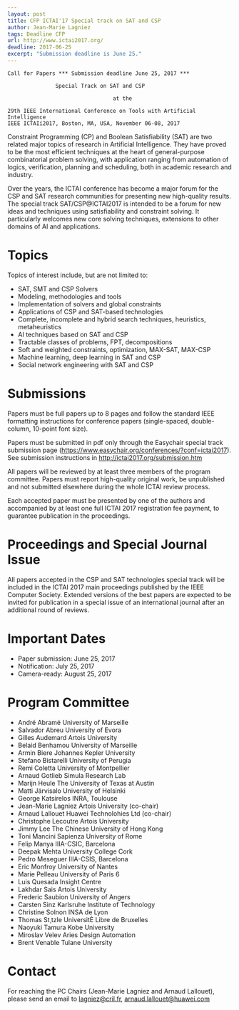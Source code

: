```yaml
---
layout: post
title: CFP ICTAI'17 Special track on SAT and CSP
author: Jean-Marie Lagniez
tags: Deadline CFP
url: http://www.ictai2017.org/
deadline: 2017-06-25
excerpt: "Submission deadline is June 25."
---
```

    Call for Papers *** Submission deadline June 25, 2017 *** 

                   Special Track on SAT and CSP 

                                     at the 

    29th IEEE International Conference on Tools with Artificial Intelligence
    IEEE ICTAIí2017, Boston, MA, USA, November 06-08, 2017


Constraint Programming (CP) and Boolean Satisfiability (SAT) are two related
major topics of research in Artificial Intelligence.  They have proved to be
the most efficient techniques at the heart of general-purpose combinatorial
problem solving, with application ranging from automation of logics,
verification, planning and scheduling, both in academic research and industry.

Over the years, the ICTAI conference has become a major forum for the CSP and
SAT research communities for presenting new high-quality results.  The special
track SAT/CSP@ICTAI2017 is intended to be a forum for new ideas and techniques
using satisfiability and constraint solving.  It particularly welcomes new core
solving techniques, extensions to other domains of AI and applications.  


Topics 
===== 
Topics of interest include, but are not limited to: 

+ SAT, SMT and CSP Solvers
+ Modeling, methodologies and tools 
+ Implementation of solvers and global constraints 
+ Applications of CSP and SAT-based technologies 
+ Complete, incomplete and hybrid search techniques, heuristics, metaheuristics
+ AI techniques based on SAT and CSP 
+ Tractable classes of problems, FPT, decompositions
+ Soft and weighted constraints, optimization, MAX-SAT, MAX-CSP
+ Machine learning, deep learning in SAT and CSP
+ Social network engineering with SAT and CSP


Submissions 
========== 

Papers must be full papers up to 8 pages and follow the standard IEEE formatting
instructions for conference papers (single-spaced, double-column, 10-point font
size). 

Papers must be submitted in pdf only through the Easychair special track
submission page (https://www.easychair.org/conferences/?conf=ictai2017).  See
submission instructions in http://ictai2017.org/submission.htm

All papers will be reviewed by at least three members of the program committee.
Papers must report high-quality original work, be unpublished and not submitted
elsewhere during the whole ICTAI review process.

Each accepted paper must be presented by one of the authors and accompanied by
at least one full ICTAI 2017 registration fee payment, to guarantee publication
in the proceedings. 


Proceedings and Special Journal Issue 
============================= 

All papers accepted in the CSP and SAT technologies special track will be
included in the ICTAI 2017 main proceedings published by the IEEE Computer
Society.  Extended versions of the best papers are expected to be invited for
publication in a special issue of an international journal after an additional
round of reviews. 


Important Dates 
============ 

+ Paper submission: June 25,   2017
+ Notification:     July 25,   2017 
+ Camera-ready:     August 25, 2017 


Program Committee
=================

+ André      Abramé       University of Marseille
+ Salvador   Abreu        University of Evora
+ Gilles     Audemard     Artois University
+ Belaid     Benhamou     University of Marseille
+ Armin      Biere        Johannes Kepler University
+ Stefano    Bistarelli   University of Perugia
+ Remi       Coletta      University of Montpellier
+ Arnaud     Gotlieb      Simula Research Lab
+ Marijn     Heule        The University of Texas at Austin
+ Matti      Järvisalo    University of Helsinki
+ George     Katsirelos   INRA, Toulouse
+ Jean-Marie Lagniez      Artois University (co-chair)
+ Arnaud     Lallouet     Huawei Technolohies Ltd (co-chair)
+ Christophe Lecoutre     Artois University
+ Jimmy      Lee          The Chinese University of Hong Kong
+ Toni       Mancini      Sapienza University of Rome
+ Felip      Manya        IIIA-CSIC, Barcelona
+ Deepak     Mehta        University College Cork
+ Pedro      Meseguer     IIIA-CSIS, Barcelona
+ Eric       Monfroy      University of Nantes
+ Marie      Pelleau      University of Paris 6
+ Luis       Quesada      Insight Centre
+ Lakhdar    Sais         Artois University
+ Frederic   Saubion      University of Angers
+ Carsten    Sinz         Karlsruhe Institute of Technology
+ Christine  Solnon       INSA de Lyon
+ Thomas     St¸tzle      UniversitÈ Libre de Bruxelles
+ Naoyuki    Tamura       Kobe University
+ Miroslav   Velev        Aries Design Automation
+ Brent      Venable      Tulane University


Contact 
====== 

For reaching the PC Chairs (Jean-Marie Lagniez and Arnaud Lallouet), please send
an email to lagniez@cril.fr, arnaud.lallouet@huawei.com
